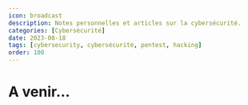```yaml
---
icon: broadcast
description: Notes personnelles et articles sur la cybersécurité.
categories: [Cybersécurité]
date: 2023-08-18
tags: [cybersecurity, cybersécurité, pentest, hacking]
order: 100
---
```


# A venir...